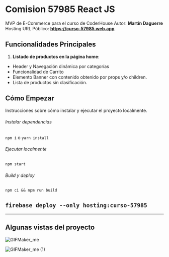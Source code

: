 # Comision 57985 React JS

MVP de E-Commerce para el curso de CoderHouse
Autor: **Martín Daguerre**
Hosting URL Público: **https://curso-57985.web.app**

## Funcionalidades Principales

1. **Listado de productos en la página home**: 
- Header y Navegación dinámica por categorías
- Funcionalidad de Carrito
- Elemento Banner con contenido obtenido por props y/o children.
- Lista de productos sin clasificación.


## Cómo Empezar
Instrucciones sobre cómo instalar y ejecutar el proyecto localmente.
###### Instalar dependencias
`npm i` o `yarn install`

###### Ejecutar localmente
`npm start`

###### Build y deploy
`npm ci && npm run build`

`firebase deploy --only hosting:curso-57985`
-
----------

Algunas vistas del proyecto
------------

![GIFMaker_me](https://github.com/martin-daguerre-pyxis/57985-ReactJs/assets/59453458/b05c307d-f954-4ef1-9b24-ac0afd85c82e)

![GIFMaker_me (1)](https://github.com/martin-daguerre-pyxis/57985-ReactJs/assets/59453458/52047566-7aee-4635-84e3-05f0508bd00b)
